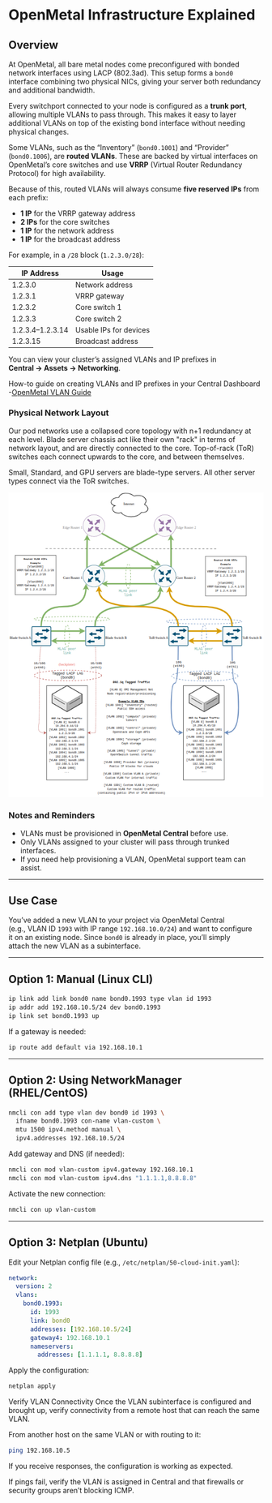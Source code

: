 # OpenMetal Infrastructure Explained

## Overview

At OpenMetal, all bare metal nodes come preconfigured with bonded network
interfaces using LACP (802.3ad). This setup forms a `bond0` interface
combining two physical NICs, giving your server both redundancy and
additional bandwidth.

Every switchport connected to your node is configured as a **trunk port**,
allowing multiple VLANs to pass through. This makes it easy to layer
additional VLANs on top of the existing bond interface without needing
physical changes.

Some VLANs, such as the “Inventory” (`bond0.1001`) and “Provider”
(`bond0.1006`), are **routed VLANs**. These are backed by virtual interfaces on
OpenMetal’s core switches and use **VRRP** (Virtual Router Redundancy Protocol)
for high availability.

Because of this, routed VLANs will always consume **five reserved IPs** from
each prefix:

- **1 IP** for the VRRP gateway address
- **2 IPs** for the core switches
- **1 IP** for the network address
- **1 IP** for the broadcast address

For example, in a `/28` block (`1.2.3.0/28`):

| IP Address    | Usage                 |
|---------------|------------------------|
| 1.2.3.0       | Network address         |
| 1.2.3.1       | VRRP gateway            |
| 1.2.3.2       | Core switch 1           |
| 1.2.3.3       | Core switch 2           |
| 1.2.3.4–1.2.3.14 | Usable IPs for devices |
| 1.2.3.15      | Broadcast address       |

You can view your cluster’s assigned VLANs and IP prefixes in  
**Central → Assets → Networking**.

How-to guide on creating VLANs and IP prefixes in your Central Dashboard
-[OpenMetal VLAN Guide](https://openmetal.io/docs/manuals/openmetal-central/adding-ip-addresses)

### Physical Network Layout

Our pod networks use a collapsed core topology with n+1 redundancy at each level.
Blade server chassis act like their own "rack" in terms of network layout, and
are directly connected to the core. Top-of-rack (ToR) switches each connect
upwards to the core, and between themselves.

Small, Standard, and GPU servers are blade-type servers. All other server types
connect via the ToR switches.

![Network Diagram](./images/network_config.png)

### Notes and Reminders

- VLANs must be provisioned in **OpenMetal Central** before use.
- Only VLANs assigned to your cluster will pass through trunked interfaces.
- If you need help provisioning a VLAN, OpenMetal support team can assist.

---

## Use Case

You’ve added a new VLAN to your project via OpenMetal Central  
(e.g., VLAN ID `1993` with IP range `192.168.10.0/24`) and want to configure  
it on an existing node. Since `bond0` is already in place, you’ll simply  
attach the new VLAN as a subinterface.

---

## Option 1: Manual (Linux CLI)

```bash
ip link add link bond0 name bond0.1993 type vlan id 1993
ip addr add 192.168.10.5/24 dev bond0.1993
ip link set bond0.1993 up
````

If a gateway is needed:

```bash
ip route add default via 192.168.10.1
```

---

## Option 2: Using NetworkManager (RHEL/CentOS)

```bash
nmcli con add type vlan dev bond0 id 1993 \
  ifname bond0.1993 con-name vlan-custom \
  mtu 1500 ipv4.method manual \
  ipv4.addresses 192.168.10.5/24
```

Add gateway and DNS (if needed):

```bash
nmcli con mod vlan-custom ipv4.gateway 192.168.10.1
nmcli con mod vlan-custom ipv4.dns "1.1.1.1,8.8.8.8"
```

Activate the new connection:

```bash
nmcli con up vlan-custom
```

---

## Option 3: Netplan (Ubuntu)

Edit your Netplan config file (e.g., `/etc/netplan/50-cloud-init.yaml`):

```yaml
network:
  version: 2
  vlans:
    bond0.1993:
      id: 1993
      link: bond0
      addresses: [192.168.10.5/24]
      gateway4: 192.168.10.1
      nameservers:
        addresses: [1.1.1.1, 8.8.8.8]
```

Apply the configuration:

```bash
netplan apply
```

Verify VLAN Connectivity
Once the VLAN subinterface is configured and brought up, verify connectivity
from a remote host that can reach the same VLAN.

From another host on the same VLAN or with routing to it:

```bash
ping 192.168.10.5
```

If you receive responses, the configuration is working as expected.

If pings fail, verify the VLAN is assigned in Central and that firewalls or
security groups aren’t blocking ICMP.
